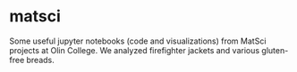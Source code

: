 # matsci
Some useful jupyter notebooks (code and visualizations) from MatSci projects at Olin College. We analyzed firefighter jackets and various gluten-free breads.
